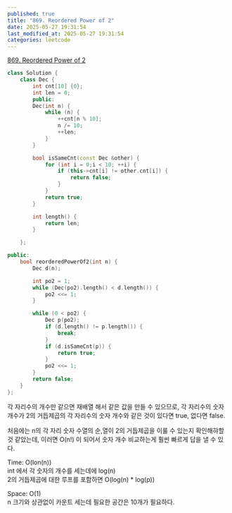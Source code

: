 ```yaml
---
published: true
title: "869. Reordered Power of 2"
date: 2025-05-27 19:31:54
last_modified_at: 2025-05-27 19:31:54
categories: leetcode
---
```


[869. Reordered Power of 2](https://leetcode.com/problems/reordered-power-of-2)
```cpp
class Solution {
    class Dec {
        int cnt[10] {0};
        int len = 0;
        public:
        Dec(int n) {
            while (n) {
                ++cnt[n % 10];
                n /= 10;
                ++len;
            }
        }

        bool isSameCnt(const Dec &other) {
            for (int i = 0;i < 10; ++i) {
                if (this->cnt[i] != other.cnt[i]) {
                    return false;
                }
            }
            return true;
        }

        int length() {
            return len;
        }

    };

public:
    bool reorderedPowerOf2(int n) {
        Dec d(n);

        int po2 = 1;
        while (Dec(po2).length() < d.length()) {
            po2 <<= 1;
        }

        while (0 < po2) {
            Dec p(po2);
            if (d.length() != p.length()) {
                break;
            }
            if (d.isSameCnt(p)) {
                return true;
            }
            po2 <<= 1;
        }
        return false;
    }
};
```
각 자리수의 개수만 같으면 재배열 해서 같은 값을 만들 수 있으므로, 각 자리수의 숫자 개수가 2의 거듭제곱의 각 자리수의 숫자 개수와 같은 것이 있다면 true, 없다면 false.

처음에는 n의 각 자리 숫자 수열의 순,열이 2의 거듭제곱을 이룰 수 있는지 확인해햐할것 같았는데, 이러면 O(n!) 이 되어서 숫자 개수 비교하는게 훨씬 빠르게 답을 낼 수 있다.

Time: O(lon(n))  
int 에서 각 숫자의 개수를 세는데에 log(n)  
2의 거듭제곱에 대한 루프를 포함하면 O(log(n) * log(p))

Space: O(1)  
n 크기와 상관없이 카운트 세는데 필요한 공간은 10개가 필요하다.